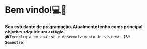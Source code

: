 # Bem vindo!💻🖖
**Sou estudante de programação. Atualmente tenho como principal objetivo adquirir um estágio.**  
<code>🎓Tecnologia em análise e desenvolvimento de sistemas **(3º Semestre)**</code>

